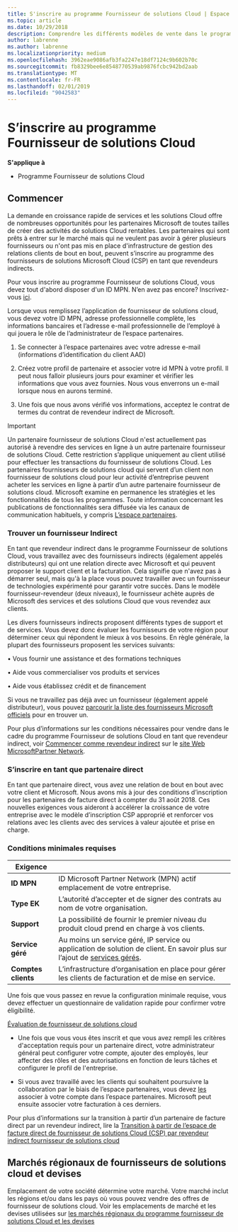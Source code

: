 ```yaml
---
title: S'inscrire au programme Fournisseur de solutions Cloud | Espace partenaires
ms.topic: article
ms.date: 10/29/2018
description: Comprendre les différents modèles de vente dans le programme Fournisseur de solutions Cloud et déterminer celui qui convient le mieux à votre entreprise.
author: labrenne
ms.author: labrenne
ms.localizationpriority: medium
ms.openlocfilehash: 3962eae9086afb3fa2247e18df7124c9b602b70c
ms.sourcegitcommit: fb8329bee6e8548770539ab9876fcbc942bd2aab
ms.translationtype: MT
ms.contentlocale: fr-FR
ms.lasthandoff: 02/01/2019
ms.locfileid: "9042583"
---
```

# <a name="enroll-in-the-cloud-solution-provider-program"></a>S’inscrire au programme Fournisseur de solutions Cloud

**S'applique à**

- Programme Fournisseur de solutions Cloud  


## <a name="get-started"></a>Commencer

La demande en croissance rapide de services et les solutions Cloud offre de nombreuses opportunités pour les partenaires Microsoft de toutes tailles de créer des activités de solutions Cloud rentables. Les partenaires qui sont prêts à entrer sur le marché mais qui ne veulent pas avoir à gérer plusieurs fournisseurs ou n'ont pas mis en place d'infrastructure de gestion des relations clients de bout en bout, peuvent s’inscrire au programme des fournisseurs de solutions Microsoft Cloud (CSP) en tant que revendeurs indirects.

Pour vous inscrire au programme Fournisseur de solutions Cloud, vous devez tout d'abord disposer d'un ID MPN. N’en avez pas encore? Inscrivez-vous [ici](https://epe.mspartner.microsoft.com/EPE/portal/en-US?partnerid=).

Lorsque vous remplissez l’application de fournisseur de solutions cloud, vous devez votre ID MPN, adresse professionnelle complète, les informations bancaires et l’adresse e-mail professionnelle de l’employé à qui jouera le rôle de l’administrateur de l’espace partenaires.

1. Se connecter à l’espace partenaires avec votre adresse e-mail (informations d’identification du client AAD)

2. Créez votre profil de partenaire et associer votre id MPN à votre profil.
Il peut nous falloir plusieurs jours pour examiner et vérifier les informations que vous avez fournies. Nous vous enverrons un e-mail lorsque nous en aurons terminé.

3. Une fois que nous avons vérifié vos informations, acceptez le contrat de termes du contrat de revendeur indirect de Microsoft.

> [!IMPORTANT]  
> Un partenaire fournisseur de solutions Cloud n'est actuellement pas autorisé à revendre des services en ligne à un autre partenaire fournisseur de solutions Cloud. Cette restriction s’applique uniquement au client utilisé pour effectuer les transactions du fournisseur de solutions Cloud. Les partenaires fournisseurs de solutions cloud qui servent d’un client non fournisseur de solutions cloud pour leur activité d’entreprise peuvent acheter les services en ligne à partir d’un autre partenaire fournisseur de solutions cloud. Microsoft examine en permanence les stratégies et les fonctionnalités de tous les programmes. Toute information concernant les publications de fonctionnalités sera diffusée via les canaux de communication habituels, y compris [L’espace partenaires](https://partner.microsoft.com/en-us/pcv/announcements).

### <a name="find-an-indirect-provider"></a>Trouver un fournisseur Indirect

En tant que revendeur indirect dans le programme Fournisseur de solutions Cloud, vous travaillez avec des fournisseurs indirects (également appelés distributeurs) qui ont une relation directe avec Microsoft et qui peuvent proposer le support client et la facturation. Cela signifie que n'avez pas à démarrer seul, mais qu'à la place vous pouvez travailler avec un fournisseur de technologies expérimenté pour garantir votre succès. Dans le modèle fournisseur-revendeur (deux niveaux), le fournisseur achète auprès de Microsoft des services et des solutions Cloud que vous revendez aux clients.

Les divers fournisseurs indirects proposent différents types de support et de services. Vous devez donc évaluer les fournisseurs de votre région pour déterminer ceux qui répondent le mieux à vos besoins. En règle générale, la plupart des fournisseurs proposent les services suivants: 

• Vous fournir une assistance et des formations techniques

• Aide vous commercialiser vos produits et services 

• Aide vous établissez crédit et de financement

Si vous ne travaillez pas déjà avec un fournisseur (également appelé distributeur), vous pouvez [parcourir la liste des fournisseurs Microsoft officiels](https://partnercenter.microsoft.com/partner/find-a-provider) pour en trouver un.

Pour plus d’informations sur les conditions nécessaires pour vendre dans le cadre du programme Fournisseur de solutions Cloud en tant que revendeur indirect, voir [Commencer comme revendeur indirect](https://partner.microsoft.com/cloud-solution-provider/whats-required) sur le [site Web MicrosoftPartner Network](https://partner.microsoft.com/). 



### <a name="enroll-as-a-direct-partner"></a>S’inscrire en tant que partenaire direct

En tant que partenaire direct, vous avez une relation de bout en bout avec votre client et Microsoft. Nous avons mis à jour des conditions d’inscription pour les partenaires de facture direct à compter du 31 août 2018. Ces nouvelles exigences vous aideront à accélérer la croissance de votre entreprise avec le modèle d’inscription CSP approprié et renforcer vos relations avec les clients avec des services à valeur ajoutée et prise en charge. 

### <a name="minimum-requirements"></a>Conditions minimales requises

|**Exigence**|                             |
|--------------------------------|--------------------------------------------------------------|
|**ID MPN**   |ID Microsoft Partner Network (MPN) actif emplacement de votre entreprise.   |
|**Type EK**   |L’autorité d’accepter et de signer des contrats au nom de votre organisation.|
|**Support**   |La possibilité de fournir le premier niveau du produit cloud prend en charge à vos clients.|
|**Service géré**   |Au moins un service géré, IP service ou application de solution de client. En savoir plus sur l’ajout de [services gérés](https://partner.microsoft.com/en-US/business-opportunities/managed-services-provider).|
|**Comptes clients** |L’infrastructure d’organisation en place pour gérer les clients de facturation et de mise en service. 


Une fois que vous passez en revue la configuration minimale requise, vous devez effectuer un questionnaire de validation rapide pour confirmer votre éligibilité. 

[Évaluation de fournisseur de solutions cloud](https://partner.microsoft.com/cloud-solution-provider/assessment)

- Une fois que vous vous êtes inscrit et que vous avez rempli les critères d'acceptation requis pour un partenaire direct, votre administrateur général peut configurer votre compte, ajouter des employés, leur affecter des rôles et des autorisations en fonction de leurs tâches et configurer le profil de l'entreprise.

- Si vous avez travaillé avec les clients qui souhaitent poursuivre la collaboration par le biais de l’espace partenaires, vous devez [les](request-a-relationship-with-a-customer.md) associer à votre compte dans l’espace partenaires. Microsoft peut ensuite associer votre facturation à ces derniers. 

Pour plus d’informations sur la transition à partir d’un partenaire de facture direct par un revendeur indirect, lire la [Transition à partir de l’espace de facture direct de fournisseur de solutions Cloud (CSP) par revendeur indirect fournisseur de solutions cloud](transition-direct-to-indirect.md)

## <a name="csp-regional-markets-and-currencies"></a>Marchés régionaux de fournisseurs de solutions cloud et devises

Emplacement de votre société détermine votre marché. Votre marché inclut les régions et/ou dans les pays où vous pouvez vendre des offres de fournisseur de solutions cloud. Voir les emplacements de marché et les devises utilisées sur [les marchés régionaux du programme fournisseur de solutions Cloud et les devises](regional-authorization-overview.md)




